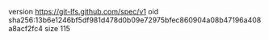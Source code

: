 version https://git-lfs.github.com/spec/v1
oid sha256:13b6e1246bf5df981d478d0b09e72975bfec860904a08b47196a408a8acf2fc4
size 115
